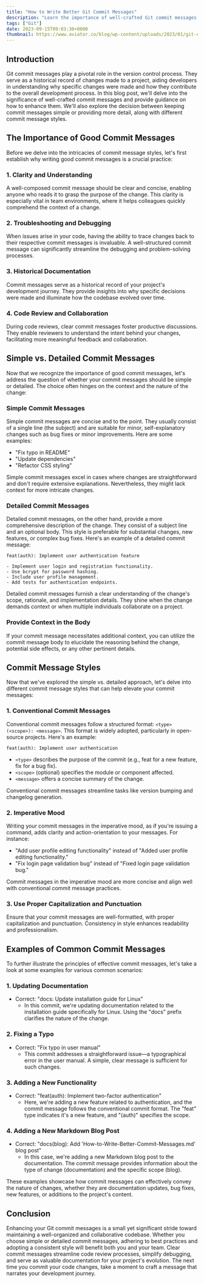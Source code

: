 ```yaml
---
title: "How to Write Better Git Commit Messages"
description: "Learn the importance of well-crafted Git commit messages and discover whether simple or detailed commit messages are right for your projects. Explore various commit message styles and best practices to enhance collaboration and codebase documentation."
tags: ["Git"]
date: 2023-09-15T09:03:30+0800
thumbnail: https://www.aviator.co/blog/wp-content/uploads/2023/01/git-commit.png
---
```


## Introduction

Git commit messages play a pivotal role in the version control process. They serve as a historical record of changes made to a project, aiding developers in understanding why specific changes were made and how they contribute to the overall development process. In this blog post, we'll delve into the significance of well-crafted commit messages and provide guidance on how to enhance them. We'll also explore the decision between keeping commit messages simple or providing more detail, along with different commit message styles.

## The Importance of Good Commit Messages

Before we delve into the intricacies of commit message styles, let's first establish why writing good commit messages is a crucial practice:

### 1. Clarity and Understanding

A well-composed commit message should be clear and concise, enabling anyone who reads it to grasp the purpose of the change. This clarity is especially vital in team environments, where it helps colleagues quickly comprehend the context of a change.

### 2. Troubleshooting and Debugging

When issues arise in your code, having the ability to trace changes back to their respective commit messages is invaluable. A well-structured commit message can significantly streamline the debugging and problem-solving processes.

### 3. Historical Documentation

Commit messages serve as a historical record of your project's development journey. They provide insights into why specific decisions were made and illuminate how the codebase evolved over time.

### 4. Code Review and Collaboration

During code reviews, clear commit messages foster productive discussions. They enable reviewers to understand the intent behind your changes, facilitating more meaningful feedback and collaboration.

## Simple vs. Detailed Commit Messages

Now that we recognize the importance of good commit messages, let's address the question of whether your commit messages should be simple or detailed. The choice often hinges on the context and the nature of the change:

### Simple Commit Messages

Simple commit messages are concise and to the point. They usually consist of a single line (the subject) and are suitable for minor, self-explanatory changes such as bug fixes or minor improvements. Here are some examples:

- "Fix typo in README"
- "Update dependencies"
- "Refactor CSS styling"

Simple commit messages excel in cases where changes are straightforward and don't require extensive explanations. Nevertheless, they might lack context for more intricate changes.

### Detailed Commit Messages

Detailed commit messages, on the other hand, provide a more comprehensive description of the change. They consist of a subject line and an optional body. This style is preferable for substantial changes, new features, or complex bug fixes. Here's an example of a detailed commit message:

```plaintext
feat(auth): Implement user authentication feature

- Implement user login and registration functionality.
- Use bcrypt for password hashing.
- Include user profile management.
- Add tests for authentication endpoints.
```

Detailed commit messages furnish a clear understanding of the change's scope, rationale, and implementation details. They shine when the change demands context or when multiple individuals collaborate on a project.

### Provide Context in the Body

If your commit message necessitates additional context, you can utilize the commit message body to elucidate the reasoning behind the change, potential side effects, or any other pertinent details.

## Commit Message Styles

Now that we've explored the simple vs. detailed approach, let's delve into different commit message styles that can help elevate your commit messages:

### 1. Conventional Commit Messages

Conventional commit messages follow a structured format: `<type>(<scope>): <message>`. This format is widely adopted, particularly in open-source projects. Here's an example:

```shell
feat(auth): Implement user authentication
```

- `<type>` describes the purpose of the commit (e.g., feat for a new feature, fix for a bug fix).
- `<scope>` (optional) specifies the module or component affected.
- `<message>` offers a concise summary of the change.

Conventional commit messages streamline tasks like version bumping and changelog generation.

### 2. Imperative Mood

Writing your commit messages in the imperative mood, as if you're issuing a command, adds clarity and action-orientation to your messages. For instance:

- "Add user profile editing functionality" instead of "Added user profile editing functionality."
- "Fix login page validation bug" instead of "Fixed login page validation bug."

Commit messages in the imperative mood are more concise and align well with conventional commit message practices.

### 3. Use Proper Capitalization and Punctuation

Ensure that your commit messages are well-formatted, with proper capitalization and punctuation. Consistency in style enhances readability and professionalism.

## Examples of Common Commit Messages

To further illustrate the principles of effective commit messages, let's take a look at some examples for various common scenarios:

### 1. Updating Documentation

- Correct: "docs: Update installation guide for Linux"
  - In this commit, we're updating documentation related to the installation guide specifically for Linux. Using the "docs" prefix clarifies the nature of the change.

### 2. Fixing a Typo

- Correct: "Fix typo in user manual"
  - This commit addresses a straightforward issue—a typographical error in the user manual. A simple, clear message is sufficient for such changes.

### 3. Adding a New Functionality

- Correct: "feat(auth): Implement two-factor authentication"
  - Here, we're adding a new feature related to authentication, and the commit message follows the conventional commit format. The "feat" type indicates it's a new feature, and "(auth)" specifies the scope.

### 4. Adding a New Markdown Blog Post

- Correct: "docs(blog): Add 'How-to-Write-Better-Commit-Messages.md' blog post"
  - In this case, we're adding a new Markdown blog post to the documentation. The commit message provides information about the type of change (documentation) and the specific scope (blog).

These examples showcase how commit messages can effectively convey the nature of changes, whether they are documentation updates, bug fixes, new features, or additions to the project's content.

## Conclusion

Enhancing your Git commit messages is a small yet significant stride toward maintaining a well-organized and collaborative codebase. Whether you choose simple or detailed commit messages, adhering to best practices and adopting a consistent style will benefit both you and your team. Clear commit messages streamline code review processes, simplify debugging, and serve as valuable documentation for your project's evolution. The next time you commit your code changes, take a moment to craft a message that narrates your development journey.